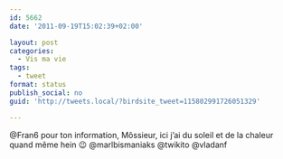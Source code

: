 ```yaml
---
id: 5662
date: '2011-09-19T15:02:39+02:00'

layout: post
categories:
  - Vis ma vie
tags:
  - tweet
format: status
publish_social: no
guid: 'http://tweets.local/?birdsite_tweet=115802991726051329'

---
```


@Fran6 pour ton information, Môssieur, ici j’ai du soleil et de la chaleur quand même hein 😉 @marlbismaniaks @twikito @vladanf